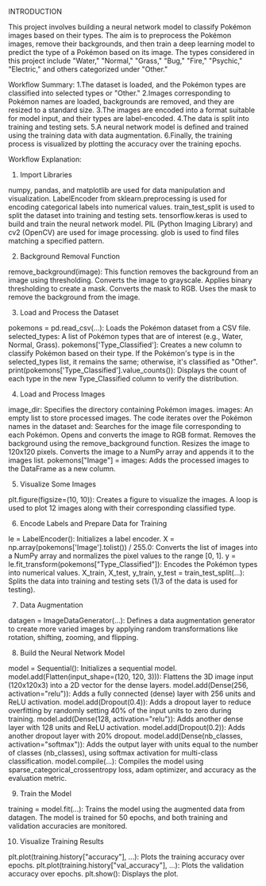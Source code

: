 INTRODUCTION

This project involves building a neural network model to classify Pokémon images based on their types. The aim is to preprocess the Pokémon images, remove their backgrounds, and then train a deep learning model to predict the type of a Pokémon based on its image. The types considered in this project include "Water," "Normal," "Grass," "Bug," "Fire," "Psychic," "Electric," and others categorized under "Other."

Workflow Summary:
1.The dataset is loaded, and the Pokémon types are classified into selected types or "Other."
2.Images corresponding to Pokémon names are loaded, backgrounds are removed, and they are resized to a standard size.
3.The images are encoded into a format suitable for model input, and their types are label-encoded.
4.The data is split into training and testing sets.
5.A neural network model is defined and trained using the training data with data augmentation.
6.Finally, the training process is visualized by plotting the accuracy over the training epochs.

Workflow Explanation:

1. Import Libraries

numpy, pandas, and matplotlib are used for data manipulation and visualization.
LabelEncoder from sklearn.preprocessing is used for encoding categorical labels into numerical values.
train_test_split is used to split the dataset into training and testing sets.
tensorflow.keras is used to build and train the neural network model.
PIL (Python Imaging Library) and cv2 (OpenCV) are used for image processing.
glob is used to find files matching a specified pattern.

2. Background Removal Function

remove_background(image): This function removes the background from an image using thresholding.
Converts the image to grayscale.
Applies binary thresholding to create a mask.
Converts the mask to RGB.
Uses the mask to remove the background from the image.

3. Load and Process the Dataset

pokemons = pd.read_csv(...): Loads the Pokémon dataset from a CSV file.
selected_types: A list of Pokémon types that are of interest (e.g., Water, Normal, Grass).
pokemons['Type_Classified']: Creates a new column to classify Pokémon based on their type. If the Pokémon's type is in the selected_types list, it remains the same; otherwise, it's classified as "Other".
print(pokemons['Type_Classified'].value_counts()): Displays the count of each type in the new Type_Classified column to verify the distribution.

4. Load and Process Images

image_dir: Specifies the directory containing Pokémon images.
images: An empty list to store processed images.
The code iterates over the Pokémon names in the dataset and:
Searches for the image file corresponding to each Pokémon.
Opens and converts the image to RGB format.
Removes the background using the remove_background function.
Resizes the image to 120x120 pixels.
Converts the image to a NumPy array and appends it to the images list.
pokemons["Image"] = images: Adds the processed images to the DataFrame as a new column.

5. Visualize Some Images

plt.figure(figsize=(10, 10)): Creates a figure to visualize the images.
A loop is used to plot 12 images along with their corresponding classified type.

6. Encode Labels and Prepare Data for Training

le = LabelEncoder(): Initializes a label encoder.
X = np.array(pokemons['Image'].tolist()) / 255.0: Converts the list of images into a NumPy array and normalizes the pixel values to the range [0, 1].
y = le.fit_transform(pokemons["Type_Classified"]): Encodes the Pokémon types into numerical values.
X_train, X_test, y_train, y_test = train_test_split(...): Splits the data into training and testing sets (1/3 of the data is used for testing).

7. Data Augmentation

datagen = ImageDataGenerator(...): Defines a data augmentation generator to create more varied images by applying random transformations like rotation, shifting, zooming, and flipping.

8. Build the Neural Network Model

model = Sequential(): Initializes a sequential model.
model.add(Flatten(input_shape=(120, 120, 3))): Flattens the 3D image input (120x120x3) into a 2D vector for the dense layers.
model.add(Dense(256, activation="relu")): Adds a fully connected (dense) layer with 256 units and ReLU activation.
model.add(Dropout(0.4)): Adds a dropout layer to reduce overfitting by randomly setting 40% of the input units to zero during training.
model.add(Dense(128, activation="relu")): Adds another dense layer with 128 units and ReLU activation.
model.add(Dropout(0.2)): Adds another dropout layer with 20% dropout.
model.add(Dense(nb_classes, activation="softmax")): Adds the output layer with units equal to the number of classes (nb_classes), using softmax activation for multi-class classification.
model.compile(...): Compiles the model using sparse_categorical_crossentropy loss, adam optimizer, and accuracy as the evaluation metric.

9. Train the Model

training = model.fit(...): Trains the model using the augmented data from datagen. The model is trained for 50 epochs, and both training and validation accuracies are monitored.

10. Visualize Training Results

plt.plot(training.history["accuracy"], ...): Plots the training accuracy over epochs.
plt.plot(training.history["val_accuracy"], ...): Plots the validation accuracy over epochs.
plt.show(): Displays the plot.